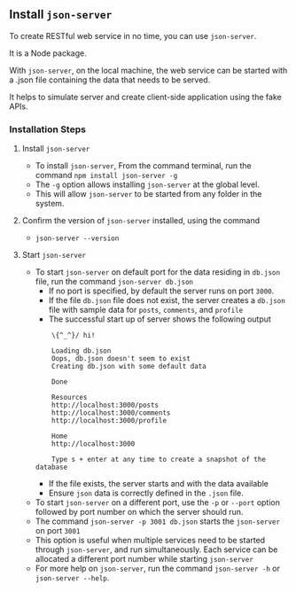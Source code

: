 ## Install `json-server`

To create RESTful web service in no time, you can use `json-server`.

It is a Node package.

With `json-server`, on the local machine, the web service can be started with a .json file containing the data that needs to be served.

It helps to simulate server and create client-side application using the fake APIs.

### Installation Steps

1. Install `json-server`
    - To install `json-server`, From the command terminal, run the command `npm install json-server -g` 
    - The `-g` option allows installing `json-server` at the global level. 
    - This will allow `json-server` to be started from any folder in the system.

2. Confirm the version of `json-server` installed, using the command 
    - `json-server --version`

3. Start `json-server`
    - To start `json-server` on default port for the data residing in `db.json` file, run the command `json-server db.json`
        - If no port is specified, by default the server runs on port `3000`.
        - If the file `db.json` file does not exist, the server creates a `db.json` file with sample data for `posts`, `comments`, and `profile`
        - The successful start up of server shows the following output
        ```
            \{^_^}/ hi!

            Loading db.json
            Oops, db.json doesn't seem to exist
            Creating db.json with some default data

            Done

            Resources
            http://localhost:3000/posts
            http://localhost:3000/comments
            http://localhost:3000/profile

            Home
            http://localhost:3000

            Type s + enter at any time to create a snapshot of the database
        ```
        - If the file exists, the server starts and with the data available
        - Ensure `json` data is correctly defined in the `.json` file.
    - To start `json-server` on a different port, use the `-p` or `--port` option followed by port number on which the server should run.
    - The command `json-server -p 3001 db.json` starts the `json-server` on port `3001`
    - This option is useful when multiple services need to be started through `json-server`, and run simultaneously. Each service can be allocated a different port number while starting `json-server`
    - For more help on `json-server`, run the command `json-server -h` or `json-server --help`.
